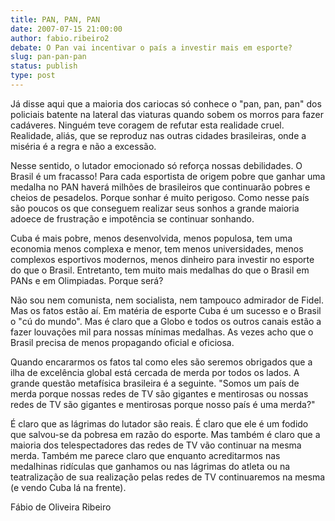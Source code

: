 ```yaml
---
title: PAN, PAN, PAN
date: 2007-07-15 21:00:00
author: fabio.ribeiro2
debate: O Pan vai incentivar o país a investir mais em esporte?
slug: pan-pan-pan
status: publish 
type: post
---
```


  

Já disse aqui que a maioria dos cariocas só conhece o "pan, pan, pan" dos policiais batente na lateral das viaturas quando sobem os morros para fazer cadáveres. Ninguém teve coragem de refutar esta realidade cruel. Realidade, aliás, que se reproduz nas outras cidades brasileiras, onde a miséria é a regra e não a excessão.  

  

Nesse sentido, o lutador emocionado só reforça nossas debilidades. O Brasil é um fracasso! Para cada esportista de origem pobre que ganhar uma medalha no PAN haverá milhões de brasileiros que continuarão pobres e cheios de pesadelos. Porque sonhar é muito perigoso. Como nesse país são poucos os que conseguem realizar seus sonhos a grande maioria adoece de frustração e impotência se continuar sonhando.  

  

Cuba é mais pobre, menos desenvolvida, menos populosa, tem uma economia menos complexa e menor, tem menos universidades, menos complexos esportivos modernos, menos dinheiro para investir no esporte do que o Brasil. Entretanto, tem muito mais medalhas do que o Brasil em PANs e em Olimpiadas. Porque será?   

  

Não sou nem comunista, nem socialista, nem tampouco admirador de Fidel. Mas os fatos estão aí. Em matéria de esporte Cuba é um sucesso e o Brasil o "cú do mundo". Mas é claro que a Globo e todos os outros canais estão a fazer louvações mil para nossas mínimas medalhas. As vezes acho que o Brasil precisa de menos propagando oficial e oficiosa.   

  

Quando encararmos os fatos tal como eles são seremos obrigados que a ilha de excelência global está cercada de merda por todos os lados. A grande questão metafísica brasileira é a seguinte. "Somos um país de merda porque nossas redes de TV são gigantes e mentirosas ou nossas redes de TV são gigantes e mentirosas porque nosso país é uma merda?"  

  

É claro que as lágrimas do lutador são reais. É claro que ele é um fodido que salvou-se da pobresa em razão do esporte. Mas também é claro que a maioria dos telespectadores das redes de TV vão continuar na mesma merda. Também me parece claro que enquanto acreditarmos nas medalhinas ridículas que ganhamos ou nas lágrimas do atleta ou na teatralização de sua realização pelas redes de TV continuaremos na mesma (e vendo Cuba lá na frente).  

  

  

Fábio de Oliveira Ribeiro
